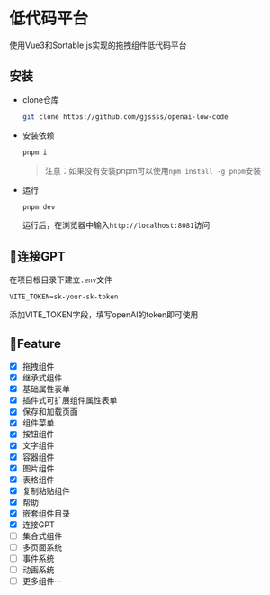 # 低代码平台
使用Vue3和Sortable.js实现的拖拽组件低代码平台
## 安装
* clone仓库
  ```bash
  git clone https://github.com/gjssss/openai-low-code
  ```
* 安装依赖
  ```bash
  pnpm i
  ```
  > 注意：如果没有安装pnpm可以使用`npm install -g pnpm`安装
* 运行
  ```bash
  pnpm dev
  ```
  运行后，在浏览器中输入`http://localhost:8081`访问

## 🤖连接GPT
在项目根目录下建立`.env`文件
```
VITE_TOKEN=sk-your-sk-token
```
添加VITE_TOKEN字段，填写openAI的token即可使用

## 🎇Feature

- [x] 拖拽组件
- [x] 继承式组件
- [x] 基础属性表单
- [x] 插件式可扩展组件属性表单
- [x] 保存和加载页面
- [x] 组件菜单
- [x] 按钮组件
- [x] 文字组件
- [x] 容器组件
- [x] 图片组件
- [x] 表格组件
- [x] 复制粘贴组件
- [x] 帮助
- [x] 嵌套组件目录
- [x] 连接GPT
- [ ] 集合式组件
- [ ] 多页面系统
- [ ] 事件系统
- [ ] 动画系统
- [ ] 更多组件···